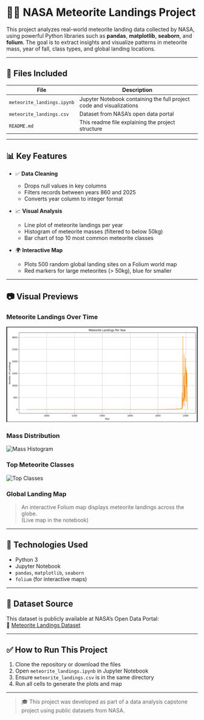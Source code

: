 # 🚀🌠 NASA Meteorite Landings Project

This project analyzes real-world meteorite landing data collected by NASA, using powerful Python libraries such as **pandas**, **matplotlib**, **seaborn**, and **folium**. The goal is to extract insights and visualize patterns in meteorite mass, year of fall, class types, and global landing locations.

---

## 📁 Files Included

| File | Description |
|------|-------------|
| `meteorite_landings.ipynb` | Jupyter Notebook containing the full project code and visualizations |
| `meteorite_landings.csv` | Dataset from NASA’s open data portal |
| `README.md` | This readme file explaining the project structure |

---

## 📊 Key Features

- ✅ **Data Cleaning**  
  - Drops null values in key columns
  - Filters records between years 860 and 2025  
  - Converts year column to integer format

- 📈 **Visual Analysis**  
  - Line plot of meteorite landings per year  
  - Histogram of meteorite masses (filtered to below 50kg)  
  - Bar chart of top 10 most common meteorite classes

- 🌍 **Interactive Map**  
  - Plots 500 random global landing sites on a Folium world map  
  - Red markers for large meteorites (> 50kg), blue for smaller

---

## 📷 Visual Previews

### Meteorite Landings Over Time  
![Landings Per Year](landings_per_year.png)

### Mass Distribution  
![Mass Histogram](https://via.placeholder.com/800x400.png?text=Mass+Distribution+Under+50kg)

### Top Meteorite Classes  
![Top Classes](https://via.placeholder.com/800x400.png?text=Top+10+Meteorite+Classes)

### Global Landing Map  
> An interactive Folium map displays meteorite landings across the globe.  
> (Live map in the notebook)

---

## 🧪 Technologies Used

- Python 3
- Jupyter Notebook
- `pandas`, `matplotlib`, `seaborn`
- `folium` (for interactive maps)

---

## 📌 Dataset Source

This dataset is publicly available at NASA’s Open Data Portal:  
🔗 [Meteorite Landings Dataset](https://data.nasa.gov/Space-Science/Meteorite-Landings/gh4g-9sfh)

---

## ✅ How to Run This Project

1. Clone the repository or download the files
2. Open `meteorite_landings.ipynb` in Jupyter Notebook
3. Ensure `meteorite_landings.csv` is in the same directory
4. Run all cells to generate the plots and map

---

> 🎓 This project was developed as part of a data analysis capstone project using public datasets from NASA.
